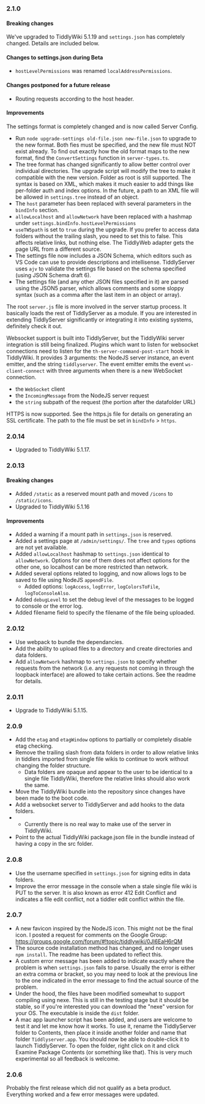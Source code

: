 ### 2.1.0

#### Breaking changes
We've upgraded to TiddlyWiki 5.1.19 and `settings.json` has completely changed. Details are included below.

#### Changes to settings.json during Beta
- `hostLevelPermissions` was renamed `localAddressPermissions`.

#### Changes postponed for a future release
- Routing requests according to the host header.

#### Improvements

The settings format is completely changed and is now called Server Config.
* Run `node upgrade-settings old-file.json new-file.json` to upgrade to the new format. Both fies must be specified, and the new file must NOT exist already. To find out exactly how the old format maps to the new format, find the `ConvertSettings` function in `server-types.ts`.
* The tree format has changed significantly to allow better control over individual directories. The upgrade script will modify the tree to make it compatible with the new version. Folder as root is still supported. The syntax is based on XML, which makes it much easier to add things like per-folder auth and index options. In the future, a path to an XML file will be allowed in `settings.tree` instead of an object.
* The `host` parameter has been replaced with several parameters in the `bindInfo` section.
* `allowLocalhost` and `allowNetwork` have been replaced with a hashmap under `settings.bindInfo.hostLevelPermissions`
* `useTW5path` is set to `true` during the upgrade. If you prefer to access data folders without the trailing slash, you need to set this to false. This affects relative links, but nothing else. The TiddlyWeb adapter gets the page URL from a different source.
* The settings file now includes a JSON Schema, which editors such as VS Code can use to provide descriptions and intellisense. TiddlyServer uses `ajv` to validate the settings file based on the schema specified (using JSON Schema draft 6).
* The settings file (and any other JSON files specified in it) are parsed using the JSON5 parser, which allows comments and some sloppy syntax (such as a comma after the last item in an object or array). 

The root `server.js` file is more involved in the server startup process. It basically loads the rest of TiddlyServer as a module. If you are interested in extending TiddlyServer significantly or integrating it into existing systems, definitely check it out. 

Websocket support is built into TiddlyServer, but the TiddlyWiki server integration is still being finalized. Plugins which want to listen for websocket connections need to listen for the `th-server-command-post-start` hook in TiddlyWiki. It provides 3 arguments: the NodeJS server instance, an event emitter, and the string `tiddlyserver`. The event emitter emits the event `ws-client-connect` with three arguments when there is a new WebSocket connection.
* the `WebSocket` client
* the `IncomingMessage` from the NodeJS server request 
* the `string` subpath of the request (the portion after the datafolder URL)

HTTPS is now supported. See the https.js file for details on generating an SSL certificate. The path to the file must be set in `bindInfo` > `https`.

### 2.0.14

* Upgraded to TiddlyWiki 5.1.17.

### 2.0.13

#### Breaking changes
* Added `/static` as a reserved mount path and moved `/icons` to `/static/icons`.
* Upgraded to TiddlyWiki 5.1.16

#### Improvements
* Added a warning if a mount path in `settings.json` is reserved.
* Added a settings page at `/admin/settings/`. The `tree` and `types` options are not yet available.
* Added `allowLocalhost` hashmap to `settings.json` identical to `allowNetwork`. Options for one of them does not affect options for the other one, so localhost can be more restricted than network. 
* Added several options related to logging, and now allows logs to be saved to file using NodeJS `appendFile`.
  * Added options: `logAccess`, `logError`, `logColorsToFile`, `logToConsoleAlso`.
* Added `debugLevel` to set the debug level of the messages to be logged to console or the error log.
* Added filename field to specify the filename of the file being uploaded.

### 2.0.12 

* Use webpack to bundle the dependancies.
* Add the ability to upload files to a directory and create directories and data folders.
* Add `allowNetwork` hashmap to `settings.json` to specify whether requests from the network (i.e. any requests
  not coming in through the loopback interface) are allowed to take certain actions. See the readme for details.

### 2.0.11
* Upgrade to TiddlyWiki 5.1.15.

### 2.0.9

* Add the `etag` and `etagWindow` options to partially or completely disable etag checking. 
* Remove the trailing slash from data folders in order to allow relative links in tiddlers imported from single file wikis to continue to work without changing the folder structure. 
  * Data folders are opaque and appear to the user to be identical to a single file TiddlyWiki, therefore the relative links should also work the same.
* Move the TiddlyWiki bundle into the repository since changes have been made to the boot code. 
* Add a websocket server to TiddlyServer and add hooks to the data folders.
* * Currently there is no real way to make use of the server in TiddlyWiki.
* Point to the actual TiddlyWiki package.json file in the bundle instead of having a copy in the src folder. 

### 2.0.8

* Use the username specified in `settings.json` for signing edits in data folders.
* Improve the error message in the console when a stale single file wiki is PUT to the server. It is also known as error 412 Edit Conflict and indicates a file edit conflict, not a tiddler edit conflict within the file. 

### 2.0.7

* A new favicon inspired by the NodeJS icon. This might not be the final icon. I posted a request for comments on the Google Group: https://groups.google.com/forum/#!topic/tiddlywiki/0Jl6EaH6rQM
* The source code installation method has changed, and no longer uses `npm install`. The readme has been updated to reflect this.
* A custom error message has been added to indicate exactly where the problem is when `settings.json` fails to parse. Usually the error is either an extra comma or bracket, so you may need to look at the previous line to the one indicated in the error message to find the actual source of the problem.
* Under the hood, the files have been modified somewhat to support compiling using nexe. This is still in the testing stage but it should be stable, so if you're interested you can download the "nexe" version for your OS. The executable is inside the `dist` folder.
* A mac app launcher script has been added, and users are welcome to test it and let me know how it works. To use it, rename the TiddlyServer folder to Contents, then place it inside another folder and name that folder `Tiddlyserver.app`. You should now be able to double-click it to launch TiddlyServer. To open the folder, right click on it and click Examine Package Contents (or something like that). This is very much experimental so all feedback is welcome.

### 2.0.6

Probably the first release which did not qualify as a beta product. Everything worked and a few error messages were updated. 
